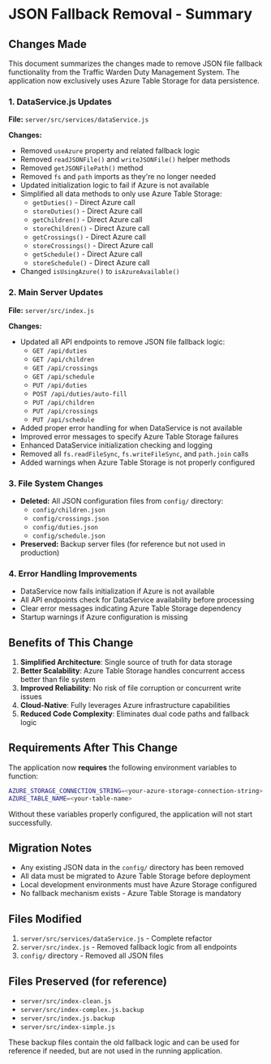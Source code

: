 # JSON Fallback Removal - Summary

## Changes Made

This document summarizes the changes made to remove JSON file fallback functionality from the Traffic Warden Duty Management System. The application now exclusively uses Azure Table Storage for data persistence.

### 1. DataService.js Updates
**File:** `server/src/services/dataService.js`

**Changes:**
- Removed `useAzure` property and related fallback logic
- Removed `readJSONFile()` and `writeJSONFile()` helper methods
- Removed `getJSONFilePath()` method
- Removed `fs` and `path` imports as they're no longer needed
- Updated initialization logic to fail if Azure is not available
- Simplified all data methods to only use Azure Table Storage:
  - `getDuties()` - Direct Azure call
  - `storeDuties()` - Direct Azure call
  - `getChildren()` - Direct Azure call
  - `storeChildren()` - Direct Azure call
  - `getCrossings()` - Direct Azure call
  - `storeCrossings()` - Direct Azure call
  - `getSchedule()` - Direct Azure call
  - `storeSchedule()` - Direct Azure call
- Changed `isUsingAzure()` to `isAzureAvailable()`

### 2. Main Server Updates
**File:** `server/src/index.js`

**Changes:**
- Updated all API endpoints to remove JSON file fallback logic:
  - `GET /api/duties`
  - `GET /api/children` 
  - `GET /api/crossings`
  - `GET /api/schedule`
  - `PUT /api/duties`
  - `POST /api/duties/auto-fill`
  - `PUT /api/children`
  - `PUT /api/crossings`
  - `PUT /api/schedule`
- Added proper error handling for when DataService is not available
- Improved error messages to specify Azure Table Storage failures
- Enhanced DataService initialization checking and logging
- Removed all `fs.readFileSync`, `fs.writeFileSync`, and `path.join` calls
- Added warnings when Azure Table Storage is not properly configured

### 3. File System Changes
- **Deleted:** All JSON configuration files from `config/` directory:
  - `config/children.json`
  - `config/crossings.json` 
  - `config/duties.json`
  - `config/schedule.json`
- **Preserved:** Backup server files (for reference but not used in production)

### 4. Error Handling Improvements
- DataService now fails initialization if Azure is not available
- All API endpoints check for DataService availability before processing
- Clear error messages indicating Azure Table Storage dependency
- Startup warnings if Azure configuration is missing

## Benefits of This Change

1. **Simplified Architecture**: Single source of truth for data storage
2. **Better Scalability**: Azure Table Storage handles concurrent access better than file system
3. **Improved Reliability**: No risk of file corruption or concurrent write issues
4. **Cloud-Native**: Fully leverages Azure infrastructure capabilities
5. **Reduced Code Complexity**: Eliminates dual code paths and fallback logic

## Requirements After This Change

The application now **requires** the following environment variables to function:

```bash
AZURE_STORAGE_CONNECTION_STRING=<your-azure-storage-connection-string>
AZURE_TABLE_NAME=<your-table-name>
```

Without these variables properly configured, the application will not start successfully.

## Migration Notes

- Any existing JSON data in the `config/` directory has been removed
- All data must be migrated to Azure Table Storage before deployment
- Local development environments must have Azure Storage configured
- No fallback mechanism exists - Azure Table Storage is mandatory

## Files Modified

1. `server/src/services/dataService.js` - Complete refactor
2. `server/src/index.js` - Removed fallback logic from all endpoints  
3. `config/` directory - Removed all JSON files

## Files Preserved (for reference)
- `server/src/index-clean.js`
- `server/src/index-complex.js.backup`
- `server/src/index.js.backup`
- `server/src/index-simple.js`

These backup files contain the old fallback logic and can be used for reference if needed, but are not used in the running application.